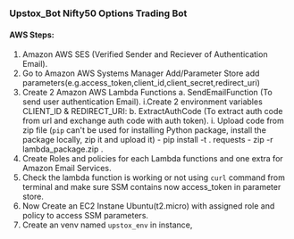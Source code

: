### Upstox_Bot Nifty50 Options Trading Bot


#### AWS Steps:

1. Amazon AWS SES (Verified Sender and Reciever of Authentication Email).
2. Go to Amazon AWS Systems Manager Add/Parameter Store add parameters(e.g.access_token,client_id,client_secret,redirect_uri)
3. Create 2 Amazon AWS Lambda Functions
  a. SendEmailFunction (To send user authentication Email).
    i.Create 2 environment variables CLIENT_ID & REDIRECT_URI: 
  b. ExtractAuthCode (To extract auth code from url and exchange auth code with auth token).
    i. Upload code from zip file (`pip` can't be used for installing Python package, install the package locally, zip it and upload it)
       - pip install -t . requests
       - zip -r lambda_package.zip .
4. Create Roles and policies for each Lambda functions and one extra for Amazon Email Services.
5. Check the lambda function is working or not using `curl` command from terminal and make sure SSM contains now access_token in parameter store.
6. Now Create an EC2 Instane Ubuntu(t2.micro) with assigned role and policy to access SSM parameters.
7. Create an venv named `upstox_env` in instance, 
